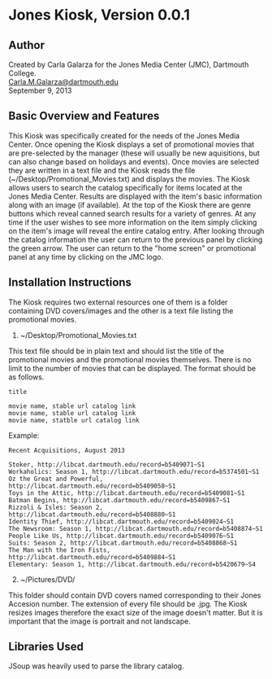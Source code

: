 Jones Kiosk, Version 0.0.1
===========

Author
--------

Created by Carla Galarza for the Jones Media Center (JMC), Dartmouth College.<br>
Carla.M.Galarza@dartmouth.edu<br>
September 9, 2013


Basic Overview and Features
---------------------------

This Kiosk was specifically created for the needs of the Jones Media Center. Once opening the Kiosk displays a set of promotional movies that are pre-selected by the manager (these will usually be new aquisitions, but can also change based on holidays and events). Once movies are selected they are written in a text file and the Kiosk reads the file (~/Desktop/Promotional_Movies.txt) and displays the movies. The Kiosk allows users to search the catalog specifically for items located at the Jones Media Center. Results are displayed with the item's basic information along with an image (if available). At the top of the Kiosk there are genre buttons which reveal canned search results for a variety of genres. At any time if the user wishes to see more information on the item simply clicking on the item's image will reveal the entire catalog entry. After looking through the catalog information the user can return to the previous panel by clicking the green arrow. The user can return to the "home screen" or promotional panel at any time by clicking on the JMC logo.

Installation Instructions
-----------------------
The Kiosk requires two external resources one of them is a folder containing DVD covers/images and the other is a text file listing the promotional movies.

1. ~/Desktop/Promotional_Movies.txt

  This text file should be in plain text and should list the title of the promotional movies and the promotional   movies themselves. There is no limit to the number of movies that can be displayed. The format should be as follows. 
  
  ```
  title
  
  movie name, stable url catalog link
  movie name, stable url catalog link
  movie name, statble url catalog link
  ```
  Example:
  ```
  Recent Acquisitions, August 2013

  Stoker, http://libcat.dartmouth.edu/record=b5409071~S1
  Workaholics: Season 1, http://libcat.dartmouth.edu/record=b5374501~S1
  Oz the Great and Powerful, http://libcat.dartmouth.edu/record=b5409058~S1
  Toys in the Attic, http://libcat.dartmouth.edu/record=b5409081~S1
  Batman Begins, http://libcat.dartmouth.edu/record=b5409867~S1
  Rizzoli & Isles: Season 2, http://libcat.dartmouth.edu/record=b5408880~S1
  Identity Thief, http://libcat.dartmouth.edu/record=b5409024~S1
  The Newsroom: Season 1, http://libcat.dartmouth.edu/record=b5408874~S1
  People Like Us, http://libcat.dartmouth.edu/record=b5409076~S1
  Suits: Season 2, http://libcat.dartmouth.edu/record=b5408868~S1
  The Man with the Iron Fists, http://libcat.dartmouth.edu/record=b5409884~S1
  Elementary: Season 1, http://libcat.dartmouth.edu/record=b5420679~S4
  ```

2. ~/Pictures/DVD/

  This folder should contain DVD covers named corresponding to their Jones Accesion number. The extension of every file should be .jpg. The Kiosk resizes images therefore the exact size of the image doesn't matter. But it is important that the image is portrait and not landscape.

Libraries Used
--------------

JSoup was heavily used to parse the library catalog.

